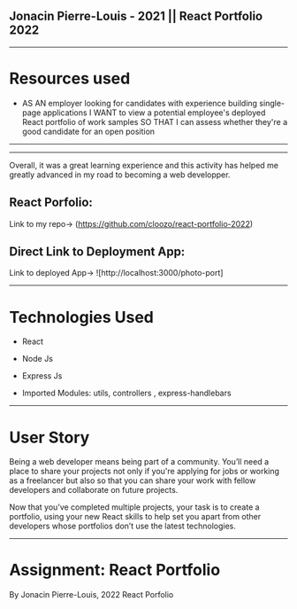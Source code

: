 
## Jonacin Pierre-Louis - 2021 || React Portfolio 2022
---

# Resources used

* AS AN employer looking for candidates with experience building single-page applications
I WANT to view a potential employee's deployed React portfolio of work samples
SO THAT I can assess whether they're a good candidate for an open position

---
---
 Overall, it was a great learning experience and this activity has helped me greatly advanced in my road to becoming a web developper.

## React Porfolio: 
Link to my repo-> (https://github.com/cloozo/react-portfolio-2022)
## Direct Link to Deployment App: 
Link to  deployed App-> ![http://localhost:3000/photo-port]


---
# Technologies Used
- React
- Node Js
- Express Js

- Imported Modules: utils, controllers , express-handlebars


---
# User Story
Being a web developer means being part of a community. You’ll need a place to share your projects not only if you're applying for jobs or working as a freelancer but also so that you can share your work with fellow developers and collaborate on future projects.

Now that you’ve completed multiple projects, your task is to create a portfolio, using your new React skills to help set you apart from other developers whose portfolios don’t use the latest technologies.

---
# Assignment: React Portfolio

By Jonacin Pierre-Louis, 2022
React Porfolio

